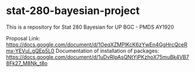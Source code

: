 # stat-280-bayesian-project
This is a repository for Stat 280 Bayesian for UP BGC - PMDS AY1920

Proposal Link: https://docs.google.com/document/d/1OeqXZMPlKcK6zYwEn4GgHrcQceRmx-YEVul_gQEp5L0
Documentation of installation of packages: https://docs.google.com/document/d/1uDvRlpAsQNtYjPKzhoX75muBk4VB78Fk27_M8Nk_t8o
